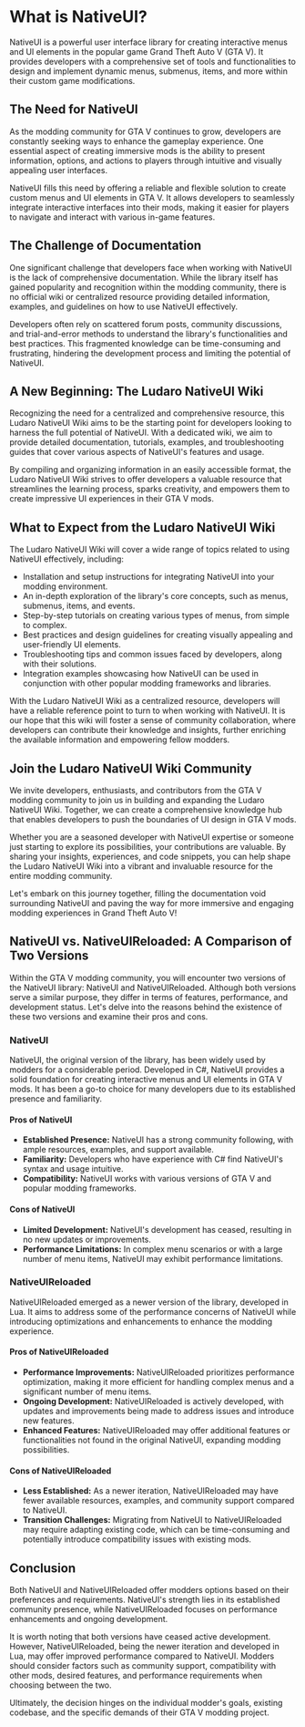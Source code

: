# What is NativeUI?

NativeUI is a powerful user interface library for creating interactive menus and UI elements in the popular game Grand Theft Auto V (GTA V). It provides developers with a comprehensive set of tools and functionalities to design and implement dynamic menus, submenus, items, and more within their custom game modifications.

## The Need for NativeUI

As the modding community for GTA V continues to grow, developers are constantly seeking ways to enhance the gameplay experience. One essential aspect of creating immersive mods is the ability to present information, options, and actions to players through intuitive and visually appealing user interfaces.

NativeUI fills this need by offering a reliable and flexible solution to create custom menus and UI elements in GTA V. It allows developers to seamlessly integrate interactive interfaces into their mods, making it easier for players to navigate and interact with various in-game features.

## The Challenge of Documentation

One significant challenge that developers face when working with NativeUI is the lack of comprehensive documentation. While the library itself has gained popularity and recognition within the modding community, there is no official wiki or centralized resource providing detailed information, examples, and guidelines on how to use NativeUI effectively.

Developers often rely on scattered forum posts, community discussions, and trial-and-error methods to understand the library's functionalities and best practices. This fragmented knowledge can be time-consuming and frustrating, hindering the development process and limiting the potential of NativeUI.

## A New Beginning: The Ludaro NativeUI Wiki

Recognizing the need for a centralized and comprehensive resource, this Ludaro NativeUI Wiki aims to be the starting point for developers looking to harness the full potential of NativeUI. With a dedicated wiki, we aim to provide detailed documentation, tutorials, examples, and troubleshooting guides that cover various aspects of NativeUI's features and usage.

By compiling and organizing information in an easily accessible format, the Ludaro NativeUI Wiki strives to offer developers a valuable resource that streamlines the learning process, sparks creativity, and empowers them to create impressive UI experiences in their GTA V mods.

## What to Expect from the Ludaro NativeUI Wiki

The Ludaro NativeUI Wiki will cover a wide range of topics related to using NativeUI effectively, including:

- Installation and setup instructions for integrating NativeUI into your modding environment.
- An in-depth exploration of the library's core concepts, such as menus, submenus, items, and events.
- Step-by-step tutorials on creating various types of menus, from simple to complex.
- Best practices and design guidelines for creating visually appealing and user-friendly UI elements.
- Troubleshooting tips and common issues faced by developers, along with their solutions.
- Integration examples showcasing how NativeUI can be used in conjunction with other popular modding frameworks and libraries.

With the Ludaro NativeUI Wiki as a centralized resource, developers will have a reliable reference point to turn to when working with NativeUI. It is our hope that this wiki will foster a sense of community collaboration, where developers can contribute their knowledge and insights, further enriching the available information and empowering fellow modders.

## Join the Ludaro NativeUI Wiki Community

We invite developers, enthusiasts, and contributors from the GTA V modding community to join us in building and expanding the Ludaro NativeUI Wiki. Together, we can create a comprehensive knowledge hub that enables developers to push the boundaries of UI design in GTA V mods.

Whether you are a seasoned developer with NativeUI expertise or someone just starting to explore its possibilities, your contributions are valuable. By sharing your insights, experiences, and code snippets, you can help shape the Ludaro NativeUI Wiki into a vibrant and invaluable resource for the entire modding community.

Let's embark on this journey together, filling the documentation void surrounding NativeUI and paving the way for more immersive and engaging modding experiences in Grand Theft Auto V!

## NativeUI vs. NativeUIReloaded: A Comparison of Two Versions

Within the GTA V modding community, you will encounter two versions of the NativeUI library: NativeUI and NativeUIReloaded. Although both versions serve a similar purpose, they differ in terms of features, performance, and development status. Let's delve into the reasons behind the existence of these two versions and examine their pros and cons.

### NativeUI

NativeUI, the original version of the library, has been widely used by modders for a considerable period. Developed in C#, NativeUI provides a solid foundation for creating interactive menus and UI elements in GTA V mods. It has been a go-to choice for many developers due to its established presence and familiarity.

#### Pros of NativeUI

- **Established Presence:** NativeUI has a strong community following, with ample resources, examples, and support available.
- **Familiarity:** Developers who have experience with C# find NativeUI's syntax and usage intuitive.
- **Compatibility:** NativeUI works with various versions of GTA V and popular modding frameworks.

#### Cons of NativeUI

- **Limited Development:** NativeUI's development has ceased, resulting in no new updates or improvements.
- **Performance Limitations:** In complex menu scenarios or with a large number of menu items, NativeUI may exhibit performance limitations.

### NativeUIReloaded

NativeUIReloaded emerged as a newer version of the library, developed in Lua. It aims to address some of the performance concerns of NativeUI while introducing optimizations and enhancements to enhance the modding experience.

#### Pros of NativeUIReloaded

- **Performance Improvements:** NativeUIReloaded prioritizes performance optimization, making it more efficient for handling complex menus and a significant number of menu items.
- **Ongoing Development:** NativeUIReloaded is actively developed, with updates and improvements being made to address issues and introduce new features.
- **Enhanced Features:** NativeUIReloaded may offer additional features or functionalities not found in the original NativeUI, expanding modding possibilities.

#### Cons of NativeUIReloaded

- **Less Established:** As a newer iteration, NativeUIReloaded may have fewer available resources, examples, and community support compared to NativeUI.
- **Transition Challenges:** Migrating from NativeUI to NativeUIReloaded may require adapting existing code, which can be time-consuming and potentially introduce compatibility issues with existing mods.

## Conclusion

Both NativeUI and NativeUIReloaded offer modders options based on their preferences and requirements. NativeUI's strength lies in its established community presence, while NativeUIReloaded focuses on performance enhancements and ongoing development.

It is worth noting that both versions have ceased active development. However, NativeUIReloaded, being the newer iteration and developed in Lua, may offer improved performance compared to NativeUI. Modders should consider factors such as community support, compatibility with other mods, desired features, and performance requirements when choosing between the two.

Ultimately, the decision hinges on the individual modder's goals, existing codebase, and the specific demands of their GTA V modding project.